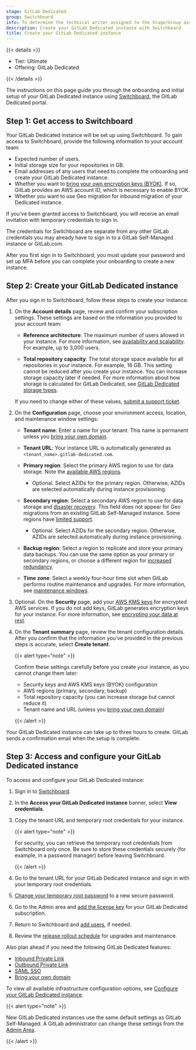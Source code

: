 ```yaml
---
stage: GitLab Dedicated
group: Switchboard
info: To determine the technical writer assigned to the Stage/Group associated with this page, see https://handbook.gitlab.com/handbook/product/ux/technical-writing/#assignments
description: Create your GitLab Dedicated instance with Switchboard.
title: Create your GitLab Dedicated instance
---
```


{{< details >}}

- Tier: Ultimate
- Offering: GitLab Dedicated

{{< /details >}}

The instructions on this page guide you through the onboarding and initial setup of your GitLab Dedicated instance using [Switchboard](https://about.gitlab.com/direction/platforms/switchboard/), the GitLab Dedicated portal.

## Step 1: Get access to Switchboard

Your GitLab Dedicated instance will be set up using Switchboard. To gain access to Switchboard,
provide the following information to your account team:

- Expected number of users.
- Initial storage size for your repositories in GB.
- Email addresses of any users that need to complete the onboarding and create your GitLab Dedicated instance.
- Whether you want to [bring your own encryption keys (BYOK)](../encryption.md#bring-your-own-key-byok). If so, GitLab provides an AWS account ID, which is necessary to enable BYOK.
- Whether you want to use Geo migration for inbound migration of your Dedicated instance.

If you've been granted access to Switchboard, you will receive an email invitation with temporary
credentials to sign in.

The credentials for Switchboard are separate from any other GitLab credentials you may already have
to sign in to a GitLab Self-Managed instance or GitLab.com.

After you first sign in to Switchboard, you must update your password and set up MFA before you can
complete your onboarding to create a new instance.

## Step 2: Create your GitLab Dedicated instance

After you sign in to Switchboard, follow these steps to create your instance:

1. On the **Account details** page, review and confirm your subscription settings. These settings are based on the information you provided to your account team:

   - **Reference architecture**: The maximum number of users allowed in your instance. For more information, see [availability and scalability](../../../subscriptions/gitlab_dedicated/data_residency_and_high_availability.md#availability-and-scalability). For example, up to 3,000 users.

   - **Total repository capacity**: The total storage space available for all repositories in your instance. For example, 16 GB. This setting cannot be reduced after you create your instance. You can increase storage capacity later if needed. For more information about how storage is calculated for GitLab Dedicated, see [GitLab Dedicated storage types](storage_types.md).

   If you need to change either of these values, [submit a support ticket](https://support.gitlab.com/hc/en-us/requests/new?ticket_form_id=4414917877650).

1. On the **Configuration** page, choose your environment access, location, and maintenance window settings:

   - **Tenant name**: Enter a name for your tenant. This name is permanent unless you [bring your own domain](../configure_instance/network_security.md#bring-your-own-domain-byod).

   - **Tenant URL**: Your instance URL is automatically generated as `<tenant_name>.gitlab-dedicated.com`.

   - **Primary region**: Select the primary AWS region to use for data storage. Note the
     [available AWS regions](../../../subscriptions/gitlab_dedicated/data_residency_and_high_availability.md#available-aws-regions).
     - Optional. Select AZIDs for the primary region. Otherwise, AZIDs are selected automatically during instance provisioning.

   - **Secondary region**: Select a secondary AWS region to use for data storage and [disaster recovery](../disaster_recovery.md). This field does not appear for Geo migrations from an existing GitLab Self-Managed instance. Some regions have [limited support](../../../subscriptions/gitlab_dedicated/data_residency_and_high_availability.md#secondary-regions-with-limited-support).
     - Optional. Select AZIDs for the secondary region. Otherwise, AZIDs are selected automatically during instance provisioning.

   - **Backup region**: Select a region to replicate and store your primary data backups.
     You can use the same option as your primary or secondary regions, or choose a different region for [increased redundancy](../../../subscriptions/gitlab_dedicated/data_residency_and_high_availability.md#disaster-recovery).

   - **Time zone**: Select a weekly four-hour time slot when GitLab performs routine
     maintenance and upgrades. For more information, see [maintenance windows](../maintenance.md#maintenance-windows).

1. Optional. On the **Security** page, add your [AWS KMS keys](https://docs.aws.amazon.com/kms/latest/developerguide/overview.html) for encrypted AWS services. If you do not add keys, GitLab generates encryption keys for your instance. For more information, see [encrypting your data at rest](../encryption.md#encrypted-data-at-rest).

1. On the **Tenant summary** page, review the tenant configuration details. After you confirm that the information you've provided in the previous steps is accurate, select  **Create tenant**.

   {{< alert type="note" >}}

   Confirm these settings carefully before you create your instance,
   as you cannot change them later:

   - Security keys and AWS KMS keys (BYOK) configuration
   - AWS regions (primary, secondary, backup)
   - Total repository capacity (you can increase storage but cannot reduce it)
   - Tenant name and URL (unless you [bring your own domain](../configure_instance/network_security.md#bring-your-own-domain-byod))

   {{< /alert >}}

Your GitLab Dedicated instance can take up to three hours to create. GitLab sends a confirmation email when the setup is complete.

## Step 3: Access and configure your GitLab Dedicated instance

To access and configure your GitLab Dedicated instance:

1. Sign in to [Switchboard](https://console.gitlab-dedicated.com/).
1. In the **Access your GitLab Dedicated instance** banner, select **View credentials**.
1. Copy the tenant URL and temporary root credentials for your instance.

   {{< alert type="note" >}}

   For security, you can retrieve the temporary root credentials from Switchboard only once. Be sure to store these credentials securely (for example, in a password manager) before leaving Switchboard.

   {{< /alert >}}

1. Go to the tenant URL for your GitLab Dedicated instance and sign in with your temporary root credentials.
1. [Change your temporary root password](../../../user/profile/user_passwords.md#change-your-password) to a new secure password.
1. Go to the Admin area and [add the license key](../../license_file.md#add-license-in-the-admin-area) for your GitLab Dedicated subscription.
1. Return to Switchboard and [add users](../configure_instance/users_notifications.md#add-switchboard-users), if needed.
1. Review the [release rollout schedule](../maintenance.md#release-rollout-schedule) for upgrades and maintenance.

Also plan ahead if you need the following GitLab Dedicated features:

- [Inbound Private Link](../configure_instance/network_security.md#inbound-private-link)
- [Outbound Private Link](../configure_instance/network_security.md#outbound-private-link)
- [SAML SSO](../configure_instance/saml.md)
- [Bring your own domain](../configure_instance/network_security.md#bring-your-own-domain-byod)

To view all available infrastructure configuration options, see [Configure your GitLab Dedicated instance](../configure_instance/_index.md).

{{< alert type="note" >}}

New GitLab Dedicated instances use the same default settings as GitLab Self-Managed. A GitLab administrator can change these settings from the [Admin Area](../../admin_area.md).

{{< /alert >}}
